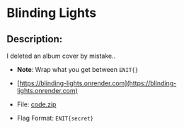 # Blinding Lights

## Description: 
I deleted an album cover by mistake..

- **Note**: Wrap what you get between `ENIT{}`

- [https://blinding-lights.onrender.com](https://blinding-lights.onrender.com)
- File: [code.zip](./code.zip)
- Flag Format: `ENIT{secret}`
